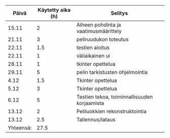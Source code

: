
|Päivä|Käytetty aika (h)| Selitys|
|---|---|---|
|15.11|2|Aiheen pohdinta ja vaatimusmäärittely|
|21.11|3|peliruudukon toteutus|
|22.11|1.5|testien aloitus|
|22.11|1|väliaikainen ui|
|28.11|1|tkinter opettelua|
|29.11|5|pelin tarkistusten ohjelmointia|
|4.12|1.5|Tkinter opettelua|
|5.12|3|Tkinter opettelua|
|6.12|5|Testien tekoa, toiminnallisuuden korjaamista|
|13.12|2|Peliluokkien rekonstruktointia|
|13.12|2.5|Tallennus/lataus|
|Yhteensä: |27.5|
